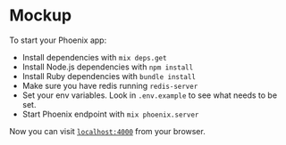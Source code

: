 # Mockup

To start your Phoenix app:

  * Install dependencies with `mix deps.get`
  * Install Node.js dependencies with `npm install`
  * Install Ruby dependencies with `bundle install`
  * Make sure you have redis running `redis-server`
  * Set your env variables. Look in `.env.example` to see what needs to be set.
  * Start Phoenix endpoint with `mix phoenix.server`

Now you can visit [`localhost:4000`](http://localhost:4000) from your browser.
